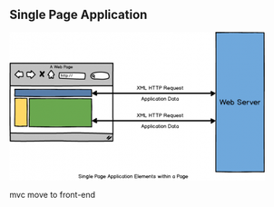 ##  Single Page Application

![alt resources/angularjs/angularjs-spa.png](resources/angularjs/angularjs-spa.png) 
<!-- .element: class="scale-2" -->
<aside class="notes">
mvc move to front-end
</aside>
